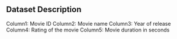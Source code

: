 ## Dataset Description 
Column1: Movie ID 
Column2: Movie name 
Column3: Year of release 
Column4: Rating of the movie 
Column5: Movie duration in seconds
